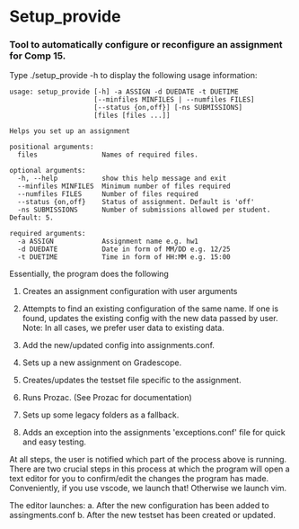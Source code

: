 # Setup_provide

### Tool to automatically configure or reconfigure an assignment for Comp 15.

Type ./setup_provide -h to display the following usage information:

    usage: setup_provide [-h] -a ASSIGN -d DUEDATE -t DUETIME
                         [--minfiles MINFILES | --numfiles FILES]
                         [--status {on,off}] [-ns SUBMISSIONS]
                         [files [files ...]]

    Helps you set up an assignment

    positional arguments:
      files                Names of required files.

    optional arguments:
      -h, --help           show this help message and exit
      --minfiles MINFILES  Minimum number of files required
      --numfiles FILES     Number of files required
      --status {on,off}    Status of assignment. Default is 'off'
      -ns SUBMISSIONS      Number of submissions allowed per student. Default: 5.

    required arguments:
      -a ASSIGN            Assignment name e.g. hw1
      -d DUEDATE           Date in form of MM/DD e.g. 12/25
      -t DUETIME           Time in form of HH:MM e.g. 15:00
  
  
Essentially, the program does the following

  1. Creates an assignment configuration with user arguments
  
  2. Attempts to find an existing configuration of the same name. If one is
     found, updates the existing config with the new data passed by user.
     Note: In all cases, we prefer user data to existing data.
     
  3. Add the new/updated config into assignments.conf.  
  
  4. Sets up a new assignment on Gradescope.
  
  5. Creates/updates the testset file specific to the assignment.
  
  6. Runs Prozac.  (See Prozac for documentation)
  
  7. Sets up some legacy folders as a fallback.
  
  8. Adds an exception into the assignments 'exceptions.conf' file for
     quick and easy testing.
  
At all steps, the user is notified which part of the process above is running. 
There are two crucial steps in this process at which the program will open
a text editor for you to confirm/edit the changes the program has made.  
Conveniently, if you use vscode, we launch that!  Otherwise we launch vim.

The editor launches:
  a. After the new configuration has been added to assingments.conf
  b. After the new testset has been created or updated.


  
  
  
  
  
